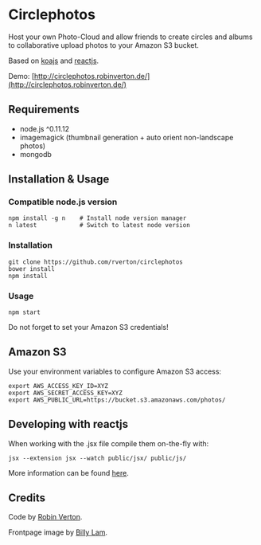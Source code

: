 # Circlephotos

Host your own Photo-Cloud and allow friends to create circles and albums to collaborative upload photos to your Amazon S3 bucket.

Based on [koajs](http://koajs.com/) and [reactjs](http://facebook.github.io/react/).

Demo: [http://circlephotos.robinverton.de/](http://circlephotos.robinverton.de/)

## Requirements

* node.js ^0.11.12
* imagemagick (thumbnail generation + auto orient non-landscape photos)
* mongodb

## Installation & Usage

### Compatible node.js version

    npm install -g n    # Install node version manager
    n latest            # Switch to latest node version

### Installation

    git clone https://github.com/rverton/circlephotos
    bower install
    npm install

### Usage

    npm start

Do not forget to set your Amazon S3 credentials!

## Amazon S3
Use your environment variables to configure Amazon S3 access:

    export AWS_ACCESS_KEY_ID=XYZ
    export AWS_SECRET_ACCESS_KEY=XYZ
    export AWS_PUBLIC_URL=https://bucket.s3.amazonaws.com/photos/

## Developing with reactjs
When working with the .jsx file compile them on-the-fly with:

    jsx --extension jsx --watch public/jsx/ public/js/

More information can be found [here](http://facebook.github.io/react/docs/tooling-integration.html#jsx).

## Credits

Code by [Robin Verton](http://robinverton.de).

Frontpage image by [Billy Lam](http://www.flickr.com/photos/billy_lam/).

